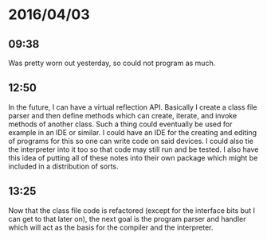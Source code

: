 # 2016/04/03

## 09:38

Was pretty worn out yesterday, so could not program as much.

## 12:50

In the future, I can have a virtual reflection API. Basically I create a class
file parser and then define methods which can create, iterate, and invoke
methods of another class. Such a thing could eventually be used for example in
an IDE or similar. I could have an IDE for the creating and editing of programs
for this so one can write code on said devices. I could also tie the
interpreter into it too so that code may still run and be tested. I also have
this idea of putting all of these notes into their own package which might be
included in a distribution of sorts.

## 13:25

Now that the class file code is refactored (except for the interface bits but
I can get to that later on), the next goal is the program parser and handler
which will act as the basis for the compiler and the interpreter.

